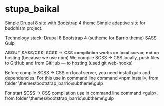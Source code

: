 # stupa_baikal
Simple Drupal 8 site with Bootstrap 4 theme
Simple adaptive site for buddhism project.

Technology stack:
    Drupal 8
    Bootstrap 4 (sutheme for Barrio theme)
    SASS
    Gulp

ABOUT SASS/CSS: SCSS -> CSS compilation works on local server, not on hosting (because we use npm) We compile SCSS -> CSS locally, push files to GitHub and from GitHub — to hosting (used git web-hooks)

Before compile SCSS -> CSS on local server, you need install gulp and dependencies. For this use in command line command «npm install», from folder \themes\bootstrap_barrio\subtheme\gulp

For start SCSS -> CSS compilation use in command line command «gulp», from folder \themes\bootstrap_barrio\subtheme\gulp
